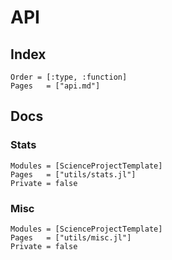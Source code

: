 # API

## Index

```@index
Order = [:type, :function]
Pages   = ["api.md"]
```

## Docs

### Stats 

```@autodocs
Modules = [ScienceProjectTemplate]
Pages   = ["utils/stats.jl"]
Private = false
```

### Misc 

```@autodocs
Modules = [ScienceProjectTemplate]
Pages   = ["utils/misc.jl"]
Private = false
```
